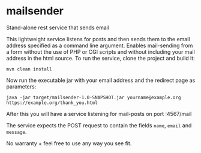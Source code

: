 # mailsender
Stand-alone rest service that sends email

This lightweight service listens for posts and then sends them to the email address specified as a command line argument.
Enables mail-sending from a form without the use of PHP or CGI scripts and without including your mail address in the html source.
To run the service, clone the project and build it:

```
mvn clean install
```

Now run the executable jar with your email address and the redirect page as parameters:

```
java -jar target/mailsender-1.0-SNAPSHOT.jar yourname@example.org https://example.org/thank_you.html
```

After this you will have a service listening for mail-posts on port <yourhost>:4567/mail

The service expects the POST request to contain the fields `name`, `email` and `message`.

No warranty + feel free to use any way you see fit.
